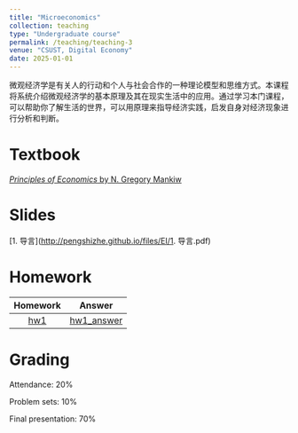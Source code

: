 ```yaml
---
title: "Microeconomics"
collection: teaching
type: "Undergraduate course"
permalink: /teaching/teaching-3
venue: "CSUST, Digital Economy"
date: 2025-01-01
---
```


微观经济学是有关人的行动和个人与社会合作的一种理论模型和思维方式。本课程将系统介绍微观经济学的基本原理及其在现实生活中的应用。通过学习本门课程，可以帮助你了解生活的世界，可以用原理来指导经济实践，启发自身对经济现象进行分析和判断。

Textbook
======
[<i>Principles of Economics</i> by N. Gregory Mankiw](http://pengshizhe.github.io/files/EI/策略思维.pdf)

Slides
======
[1. 导言](http://pengshizhe.github.io/files/EI/1. 导言.pdf)

Homework
======

| Homework                | Answer        | 
| :------------:            | :------------:  | 
| [hw1](http://pengshizhe.github.io/files/EI/hw1.pdf)    | [hw1_answer](http://pengshizhe.github.io/files/EI/hw1_answer.pdf)    | 

Grading
======
Attendance: 20%

Problem sets: 10%

Final presentation: 70%
   
